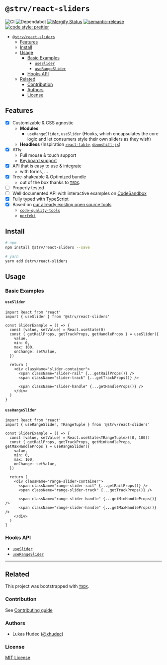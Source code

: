 # `@strv/react-sliders`

![CI](https://github.com/strvcom/react-sliders/workflows/CI/badge.svg)
![Dependabot](https://flat.badgen.net/dependabot/strvcom/react-sliders?icon=dependabot)
[![Mergify Status][mergify-status]][mergify]
[![semantic-release](https://img.shields.io/badge/%20%20%F0%9F%93%A6%F0%9F%9A%80-semantic--release-e10079.svg)](https://github.com/semantic-release/semantic-release)
[![code style: prettier](https://img.shields.io/badge/code_style-prettier-ff69b4.svg?style=flat-square)](https://github.com/prettier/prettier)

[mergify]: https://mergify.io
[mergify-status]: https://img.shields.io/endpoint.svg?url=https://gh.mergify.io/badges/strvcom/react-sliders&style=flat

- [`@strv/react-sliders`](#strvreact-sliders)
  - [Features](#features)
  - [Install](#install)
  - [Usage](#usage)
    - [Basic Examples](#basic-examples)
      - [`useSlider`](#useslider)
      - [`useRangeSlider`](#userangeslider)
    - [Hooks API](#hooks-api)
  - [Related](#related)
    - [Contribution](#contribution)
    - [Authors](#authors)
    - [License](#license)

## Features

- [x] Customizable & CSS agnostic
  - **Modules**
    - `useRangeSlider`, `useSlider` (Hooks, which encapsulates the core logic and let consumers style their own sliders as they wish)
  - **Headless** (Inspiration [`react-table`](https://github.com/tannerlinsley/react-table), [`downshift-js`](https://github.com/downshift-js/downshift))
- [x] A11y
  - Full mouse & touch support
  - [Keyboard support](https://www.w3.org/TR/wai-aria-practices/examples/slider/slider-1.html)
- [x] API that is easy to use & integrate
  - with forms, ...
- [x] Tree-shakeable & Optimized bundle
  - out of the box thanks to [`TSDX`](https://github.com/formik/tsdx).
- [ ] Properly tested
- [ ] Well documented API with interactive examples on [CodeSandbox](https://codesandbox.io/)
- [x] Fully typed with TypeScript
- [x] Based on [our already existing open source tools](https://www.strv.io/tools/frontend)
  - [`code-quality-tools`](https://github.com/strvcom/code-quality-tools)
  - [`perfekt`](https://github.com/lekterable/perfekt)

## Install

```bash
# npm
npm install @strv/react-sliders --save

# yarn
yarn add @strv/react-sliders
```

## Usage

### Basic Examples

#### `useSlider`

```tsx
import React from 'react'
import { useSlider } from '@strv/react-sliders'

const SliderExample = () => {
  const [value, setValue] = React.useState(0)
  const { getRailProps, getTrackProps, getHandleProps } = useSlider({
    value,
    min: 0,
    max: 100,
    onChange: setValue,
  })

  return (
    <div className="slider-container">
      <span className="slider-rail" {...getRailProps()} />
      <span className="slider-track" {...getTrackProps()} />

      <span className="slider-handle" {...getHandleProps()} />
    </div>
  )
}
```

#### `useRangeSlider`

```tsx
import React from 'react'
import { useRangeSlider, TRangeTuple } from '@strv/react-sliders'

const SliderExample = () => {
  const [value, setValue] = React.useState<TRangeTuple>([0, 100])
  const { getRailProps, getTrackProps, getMinHandleProps, getMaxHandleProps } = useRangeSlider({
    value,
    min: 0,
    max: 100,
    onChange: setValue,
  })

  return (
    <div className="range-slider-container">
      <span className="range-slider-rail" {...getRailProps()} />
      <span className="range-slider-track" {...getTrackProps()} />

      <span className="range-slider-handle" {...getMinHandleProps()} />
      <span className="range-slider-handle" {...getMaxHandleProps()} />
    </div>
  )
}
```

### Hooks API

- [`useSlider`](src/hooks/docs/useSlider.md)
- [`useRangeSlider`](src/hooks/docs/useRangeSlider.md)

---

## Related

This project was bootstrapped with [`TSDX`](https://github.com/formik/tsdx).

### Contribution

See [Contributing guide](CONTRIBUTING.md)

### Authors

- Lukas Hudec ([@xhudec](https://github.com/xhudec))

### License

[MIT License](LICENSE)
